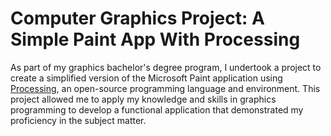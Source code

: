 # Computer Graphics Project: A Simple Paint App With Processing

As part of my graphics bachelor's degree program, I undertook a project to create a simplified version of the Microsoft Paint application using [Processing](http://processing.org/), an open-source programming language and environment. This project allowed me to apply my knowledge and skills in graphics programming to develop a functional application that demonstrated my proficiency in the subject matter.
